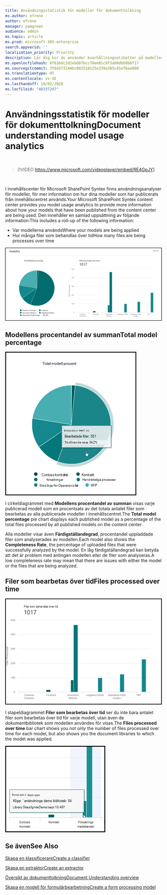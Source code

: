 ```yaml
---
title: Användningsstatistik för modeller för dokumenttolkning
ms.author: efrene
author: efrene
manager: pamgreen
audience: admin
ms.topic: article
ms.prod: microsoft-365-enterprise
search.appverid: ''
localization_priority: Priority
description: Lär dig hur du använder kvarhållningsetiketter på modeller för dokumenttolkning
ms.openlocfilehash: 6f616dc3d2ebd87bcc70ee01c9f3a88db60b6f17
ms.sourcegitcommit: 3f8e573244bc082518125e339a385c41ef6ee800
ms.translationtype: HT
ms.contentlocale: sv-SE
ms.lasthandoff: 10/02/2020
ms.locfileid: "48337247"
---
```

# <a name="document-understanding-model-usage-analytics"></a><span data-ttu-id="3739c-103">Användningsstatistik för modeller för dokumenttolkning</span><span class="sxs-lookup"><span data-stu-id="3739c-103">Document understanding model usage analytics</span></span>

</br>

> [!VIDEO https://www.microsoft.com/videoplayer/embed/RE4GpJY]  

</br>


<span data-ttu-id="3739c-104">I innehållscenter för Microsoft SharePoint Syntex finns användningsanalyser för modeller, för mer information om hur dina modeller som har publicerats från innehållscentret används.</span><span class="sxs-lookup"><span data-stu-id="3739c-104">Your Microsoft SharePoint Syntex content center provides you model usage analytics to provide more information about how your models that have been published from the content center are being used.</span></span> <span data-ttu-id="3739c-105">Den innehåller en samlad uppsättning av följande information:</span><span class="sxs-lookup"><span data-stu-id="3739c-105">This includes a roll-up of the following information:</span></span>

- <span data-ttu-id="3739c-106">Var modellerna används</span><span class="sxs-lookup"><span data-stu-id="3739c-106">Where your models are being applied</span></span>
- <span data-ttu-id="3739c-107">Hur många filer som behandlas över tid</span><span class="sxs-lookup"><span data-stu-id="3739c-107">How many files are being processes over time</span></span>

 ![Modellanalys](../media/content-understanding/model-analytics.png) </br>

## <a name="total-model-percentage"></a><span data-ttu-id="3739c-109">Modellens procentandel av summan</span><span class="sxs-lookup"><span data-stu-id="3739c-109">Total model percentage</span></span>

   ![Modellens procentandel av summan](../media/content-understanding/total-model-percentage.png) </br>

<span data-ttu-id="3739c-111">I cirkeldiagrammet med **Modellens procentandel av summan** visas varje publicerad modell som en procentsats av det totala antalet filer som bearbetas av alla publicerade modeller i innehållscentret.</span><span class="sxs-lookup"><span data-stu-id="3739c-111">The **Total model percentage** pie chart displays each published model as a percentage of the total files processed by all published models on the content center.</span></span>

<span data-ttu-id="3739c-112">Alla modeller visar även **Färdigställandegrad**, procentandel uppladdade filer som analyserades av modellen.</span><span class="sxs-lookup"><span data-stu-id="3739c-112">Each model also shows the **Completeness Rate**, the percentage of uploaded files that were successfully analyzed by the model.</span></span> <span data-ttu-id="3739c-113">En låg färdigställandegrad kan betyda att det är problem med antingen modellen eller de filer som analyseras.</span><span class="sxs-lookup"><span data-stu-id="3739c-113">A low completeness rate may mean that there are issues with either the model or the files that are being analyzed.</span></span>

## <a name="files-processed-over-time"></a><span data-ttu-id="3739c-114">Filer som bearbetas över tid</span><span class="sxs-lookup"><span data-stu-id="3739c-114">Files processed over time</span></span>

   ![Bearbetade filer](../media/content-understanding/files-processed-over-time.png) </br>

<span data-ttu-id="3739c-116">I stapeldiagrammet **Filer som bearbetas över tid** ser du inte bara antalet filer som bearbetas över tid för varje modell, utan även de dokumentbibliotek som modellen användes för visas.</span><span class="sxs-lookup"><span data-stu-id="3739c-116">The **Files processed over time** bar chart shows you not only the number of files processed over time for each model, but also shows you the document libraries to which the model was applied.</span></span>

   ![Stapeldiagram](../media/content-understanding/bar-chart-models.png) </br>

## <a name="see-also"></a><span data-ttu-id="3739c-118">Se även</span><span class="sxs-lookup"><span data-stu-id="3739c-118">See Also</span></span>
[<span data-ttu-id="3739c-119">Skapa en klassificerare</span><span class="sxs-lookup"><span data-stu-id="3739c-119">Create a classifier</span></span>](create-a-classifier.md)

[<span data-ttu-id="3739c-120">Skapa en extraktor</span><span class="sxs-lookup"><span data-stu-id="3739c-120">Create an extractor</span></span>](create-an-extractor.md)

[<span data-ttu-id="3739c-121">Översikt av dokumenttolkning</span><span class="sxs-lookup"><span data-stu-id="3739c-121">Document Understanding overview</span></span>](document-understanding-overview.md)

[<span data-ttu-id="3739c-122">Skapa en modell för formulärbearbetning</span><span class="sxs-lookup"><span data-stu-id="3739c-122">Create a form processing model</span></span>](create-a-form-processing-model.md)  
